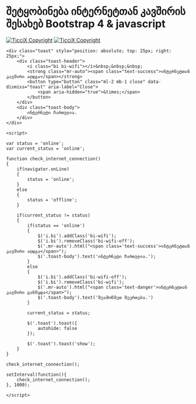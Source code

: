 # შეტყობინება ინტერნეტთან კავშირის შესახებ Bootstrap 4 & javascript
[![TicciX Copyright](https://i.imgur.com/7S2IFBc.png)](https://github.com/Ticcix/) [![TicciX Copyright](https://camo.githubusercontent.com/4e46825f5519748c0efc0f74e7227de0579ce4c6/68747470733a2f2f692e696d6775722e636f6d2f4f77594b6f56622e706e67)](https://ticcix.github.io/toast_demo/)
<pre class="code code-html"><code>&lt;div class="toast" style="position: absolute; top: 25px; right: 25px;"&gt;
    &lt;div class="toast-header"&gt;
        &lt;i class="bi bi-wifi"&gt;&lt;/i&gt;&amp;nbsp;&amp;nbsp;&amp;nbsp;
        &lt;strong class="mr-auto"&gt;&lt;span class="text-success"&gt;ინტერნეტთან კავშირი აღდგა&lt;/span&gt;&lt;/strong&gt;
        &lt;button type="button" class="ml-2 mb-1 close" data-dismiss="toast" aria-label="Close"&gt;
            &lt;span aria-hidden="true"&gt;&amp;times;&lt;/span&gt;
        &lt;/button&gt;
    &lt;/div&gt;
    &lt;div class="toast-body"&gt;
        ინტერნეტი ჩართულია.
    &lt;/div&gt;
&lt;/div&gt;

&lt;script&gt;

var status = 'online';
var current_status = 'online';

function check_internet_connection()
{
    if(navigator.onLine)
    {
        status = 'online';
    }
    else
    {
        status = 'offline';
    }

    if(current_status != status)
    {
        if(status == 'online')
        {
            $('i.bi').addClass('bi-wifi');
            $('i.bi').removeClass('bi-wifi-off');
            $('.mr-auto').html("&lt;span class='text-success'&gt;ინტერნეტთან კავშირი აღდგა&lt;/span&gt;");
            $('.toast-body').text('ინტერნეტი ჩართულია.');
        }
        else
        {
            $('i.bi').addClass('bi-wifi-off');
            $('i.bi').removeClass('bi-wifi');
            $('.mr-auto').html("&lt;span class='text-danger'&gt;ინტერნეტთან კავშირი განწყდა&lt;/span&gt;");
            $('.toast-body').text('შეამოწმეთ შეერთება.')
        }

        current_status = status;

        $('.toast').toast({
            autohide: false
        });

        $('.toast').toast('show');
    }
}

check_internet_connection();

setInterval(function(){
    check_internet_connection();
}, 1000);

&lt;/script&gt;</code></pre>
